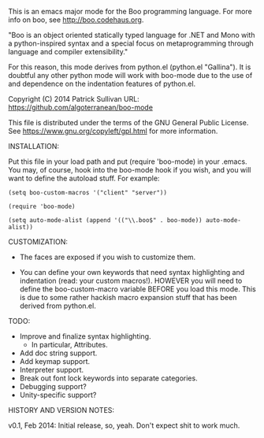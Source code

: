 
  This is an emacs major mode for the Boo programming language. 
 For more info on boo, see http://boo.codehaus.org.
 
 "Boo is an object oriented statically typed language for .NET and Mono
  with a python-inspired syntax and a special focus on metaprogramming
  through language and compiler extensibility."
 
 For this reason, this mode derives from python.el (python.el "Gallina").
 It is doubtful any other python mode will work with boo-mode due to the 
 use of and dependence on the indentation features of python.el.
  
 Copyright (C) 2014 Patrick Sullivan
 URL: https://github.com/algoterranean/boo-mode

 This file is distributed under the terms of the GNU General Public License.
 See https://www.gnu.org/copyleft/gpl.html for more information.


 INSTALLATION:

 Put this file in your load path and put (require 'boo-mode) in your .emacs.
 You may, of course, hook into the boo-mode hook if you wish, and you will
 want to define the autoload stuff. For example:

 ```(setq boo-custom-macros '("client" "server"))```
 
 ```(require 'boo-mode)```

```(setq auto-mode-alist (append '(("\\.boo$" . boo-mode)) auto-mode-alist)) ```

 
 CUSTOMIZATION:


* The faces are exposed if you wish to customize them.
 
* You can define your own keywords that need syntax highlighting and 
   indentation (read: your custom macros!). HOWEVER you will need to 
   define the boo-custom-macro variable BEFORE you load this mode. 
   This is due to some rather hackish macro expansion stuff that 
   has been derived from python.el. 
       

TODO: 
 
 - Improve and finalize syntax highlighting. 
   - In particular, Attributes.
 - Add doc string support.
 - Add keymap support. 
 - Interpreter support.
 - Break out font lock keywords into separate categories. 
 - Debugging support?
 - Unity-specific support? 


HISTORY AND VERSION NOTES:

 v0.1, Feb 2014: Initial release, so, yeah. Don't expect shit to work much.



